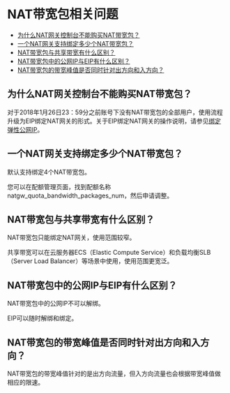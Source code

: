 # NAT带宽包相关问题

-   [为什么NAT网关控制台不能购买NAT带宽包？](#section_bfi_b1c_dzq)
-   [一个NAT网关支持绑定多少个NAT带宽包？](#section_zye_aty_rlc)
-   [NAT带宽包与共享带宽有什么区别？](#section_r8u_xbe_6og)
-   [NAT带宽包中的公网IP与EIP有什么区别？](#section_ht8_tnb_0nf)
-   [NAT带宽包的带宽峰值是否同时针对出方向和入方向？](#section_w6i_gu2_747)

## 为什么NAT网关控制台不能购买NAT带宽包？

对于2018年1月26日23：59分之前账号下没有NAT带宽包的全部用户，使用流程升级为EIP绑定NAT网关的形式。关于EIP绑定NAT网关的操作说明，请参见[绑定弹性公网IP](/intl.zh-CN/控制台操作指南/创建NAT网关实例.md)。

## 一个NAT网关支持绑定多少个NAT带宽包？

默认支持绑定4个NAT带宽包。

您可以在配额管理页面，找到配额名称natgw\_quota\_bandwidth\_packages\_num，然后申请调整。

## NAT带宽包与共享带宽有什么区别？

NAT带宽包只能绑定NAT网关，使用范围较窄。

共享带宽可以在云服务器ECS（Elastic Compute Service）和负载均衡SLB（Server Load Balancer）等场景中使用，使用范围更宽泛。

## NAT带宽包中的公网IP与EIP有什么区别？

NAT带宽包中的公网IP不可以解绑。

EIP可以随时解绑和绑定。

## NAT带宽包的带宽峰值是否同时针对出方向和入方向？

NAT带宽包的带宽峰值针对的是出方向流量，但入方向流量也会根据带宽峰值做相应的限速。

